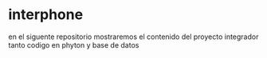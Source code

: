 # interphone
en el siguente repositorio mostraremos el contenido del proyecto integrador tanto codigo en phyton y base de datos 
